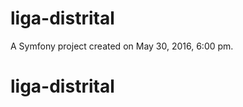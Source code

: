 liga-distrital
==============

A Symfony project created on May 30, 2016, 6:00 pm.
# liga-distrital
